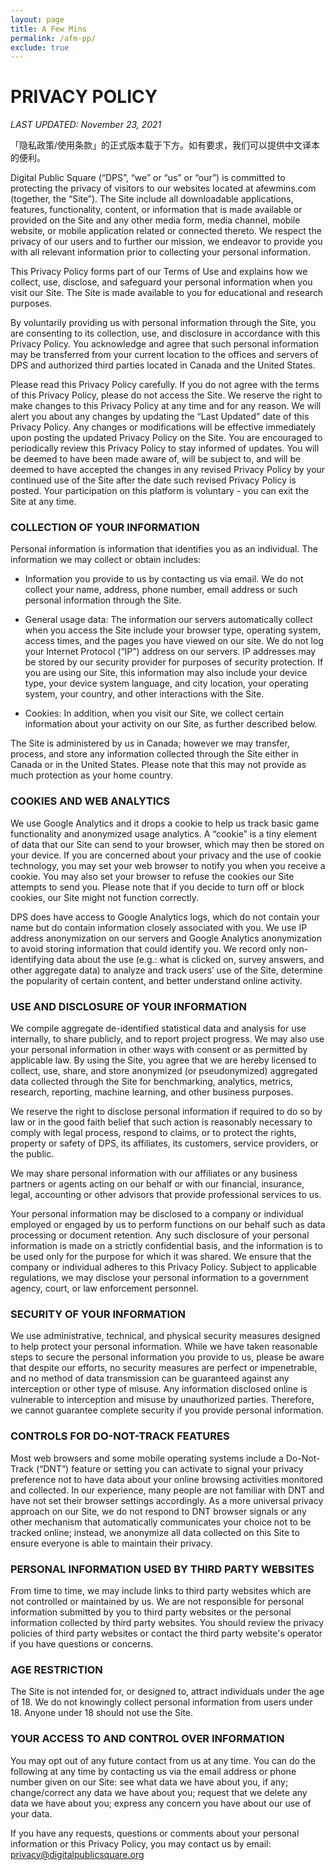 ```yaml
---
layout: page
title: A Few Mins
permalink: /afm-pp/
exclude: true
---
```


# **PRIVACY POLICY**

_LAST UPDATED: November 23, 2021_

「隐私政策/使用条款」的正式版本载于下方。如有要求，我们可以提供中文译本的便利。

Digital Public Square (“DPS”, “we” or “us” or “our”) is committed to protecting the privacy of visitors to our websites located at afewmins.com (together, the “Site”). The Site include all downloadable applications, features, functionality, content, or information that is made available or provided on the Site and any other media form, media channel, mobile website, or mobile application related or connected thereto. We respect the privacy of our users and to further our mission, we endeavor to provide you with all relevant information prior to collecting your personal information.

This Privacy Policy forms part of our Terms of Use and explains how we collect, use, disclose, and safeguard your personal information when you visit our Site. The Site is made available to you for educational and research purposes.

By voluntarily providing us with personal information through the Site, you are consenting to its collection, use, and disclosure in accordance with this Privacy Policy. You acknowledge and agree that such personal information may be transferred from your current location to the offices and servers of DPS and authorized third parties located in Canada and the United States.

Please read this Privacy Policy carefully. If you do not agree with the terms of this Privacy Policy, please do not access the Site. We reserve the right to make changes to this Privacy Policy at any time and for any reason. We will alert you about any changes by updating the “Last Updated” date of this Privacy Policy. Any changes or modifications will be effective immediately upon posting the updated Privacy Policy on the Site. You are encouraged to periodically review this Privacy Policy to stay informed of updates. You will be deemed to have been made aware of, will be subject to, and will be deemed to have accepted the changes in any revised Privacy Policy by your continued use of the Site after the date such revised Privacy Policy is posted.
Your participation on this platform is voluntary - you can exit the Site at any time.

### **COLLECTION OF YOUR INFORMATION**

Personal information is information that identifies you as an individual. The information we may collect or obtain includes:

- Information you provide to us by contacting us via email. We do not collect your name, address, phone number, email address or such personal information through the Site.

- General usage data: The information our servers automatically collect when you access the Site include your browser type, operating system, access times, and the pages you have viewed on our site. We do not log your Internet Protocol (“IP”) address on our servers. IP addresses may be stored by our security provider for purposes of security protection. If you are using our Site, this information may also include your device type, your device system language, and city location, your operating system, your country, and other interactions with the Site.

- Cookies: In addition, when you visit our Site, we collect certain information about your activity on our Site, as further described below.

The Site is administered by us in Canada; however we may transfer, process, and store any information collected through the Site either in Canada or in the United States. Please note that this may not provide as much protection as your home country.

### **COOKIES AND WEB ANALYTICS**

We use Google Analytics and it drops a cookie to help us track basic game functionality and anonymized usage analytics. A “cookie” is a tiny element of data that our Site can send to your browser, which may then be stored on your device. If you are concerned about your privacy and the use of cookie technology, you may set your web browser to notify you when you receive a cookie. You may also set your browser to refuse the cookies our Site attempts to send you. Please note that if you decide to turn off or block cookies, our Site might not function correctly.

DPS does have access to Google Analytics logs, which do not contain your name but do contain information closely associated with you. We use IP address anonymization on our servers and Google Analytics anonymization to avoid storing information that could identify you. We record only non-identifying data about the use (e.g.: what is clicked on, survey answers, and other aggregate data) to analyze and track users’ use of the Site, determine the popularity of certain content, and better understand online activity.

### **USE AND DISCLOSURE OF YOUR INFORMATION**

We compile aggregate de-identified statistical data and analysis for use internally, to share publicly, and to report project progress. We may also use your personal information in other ways with consent or as permitted by applicable law. By using the Site, you agree that we are hereby licensed to collect, use, share, and store anonymized (or pseudonymized) aggregated data collected through the Site for benchmarking, analytics, metrics, research, reporting, machine learning, and other business purposes.

We reserve the right to disclose personal information if required to do so by law or in the good faith belief that such action is reasonably necessary to comply with legal process, respond to claims, or to protect the rights, property or safety of DPS, its affiliates, its customers, service providers, or the public.

We may share personal information with our affiliates or any business partners or agents acting on our behalf or with our financial, insurance, legal, accounting or other advisors that provide professional services to us.

Your personal information may be disclosed to a company or individual employed or engaged by us to perform functions on our behalf such as data processing or document retention. Any such disclosure of your personal information is made on a strictly confidential basis, and the information is to be used only for the purpose for which it was shared. We ensure that the company or individual adheres to this Privacy Policy.
Subject to applicable regulations, we may disclose your personal information to a government agency, court, or law enforcement personnel.

### **SECURITY OF YOUR INFORMATION**

We use administrative, technical, and physical security measures designed to help protect your personal information. While we have taken reasonable steps to secure the personal information you provide to us, please be aware that despite our efforts, no security measures are perfect or impenetrable, and no method of data transmission can be guaranteed against any interception or other type of misuse. Any information disclosed online is vulnerable to interception and misuse by unauthorized parties. Therefore, we cannot guarantee complete security if you provide personal information.

### **CONTROLS FOR DO-NOT-TRACK FEATURES**

Most web browsers and some mobile operating systems include a Do-Not-Track (“DNT”) feature or setting you can activate to signal your privacy preference not to have data about your online browsing activities monitored and collected. In our experience, many people are not familiar with DNT and have not set their browser settings accordingly. As a more universal privacy approach on our Site, we do not respond to DNT browser signals or any other mechanism that automatically communicates your choice not to be tracked online; instead, we anonymize all data collected on this Site to ensure everyone is able to maintain their privacy.

### **PERSONAL INFORMATION USED BY THIRD PARTY WEBSITES**

From time to time, we may include links to third party websites which are not controlled or maintained by us. We are not responsible for personal information submitted by you to third party websites or the personal information collected by third party websites. You should review the privacy policies of third party websites or contact the third party website's operator if you have questions or concerns.

### **AGE RESTRICTION**

The Site is not intended for, or designed to, attract individuals under the age of 18. We do not knowingly collect personal information from users under 18. Anyone under 18 should not use the Site.

### **YOUR ACCESS TO AND CONTROL OVER INFORMATION**

You may opt out of any future contact from us at any time. You can do the following at any time by contacting us via the email address or phone number given on our Site: see what data we have about you, if any; change/correct any data we have about you; request that we delete any data we have about you; express any concern you have about our use of your data.

If you have any requests, questions or comments about your personal information or this Privacy Policy, you may contact us by email:
[privacy@digitalpublicsquare.org](mailto:privacy@digitalpublicsquare.org)
